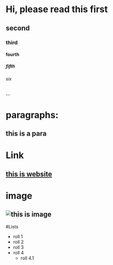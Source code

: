 # Hi, please read this first
## second
### third
#### fourth
##### fifth
###### six
--
# paragraphs:
this is a para
--
# Link
[this is website](https://github.com/)
--
# image
![this is image](https://upload.wikimedia.org/wikipedia/commons/4/48/Markdown-mark.svg)
--
#Lists
- roll 1
- roll 2
- roll 3
- roll 4
  - roll 4.1 
